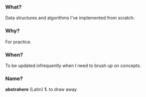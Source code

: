 ### What?
Data structures and algorithms I've implemented from scratch.
### Why?
For practice.
### When?
To be updated infrequently when I need to brush up on concepts.
### Name?
__abstrahere__
(Latin)
__1.__ to draw away
